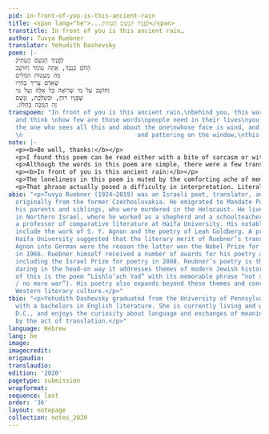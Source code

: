 ```yaml
---
pid: in-front-of-you-is-this-ancient-rain
title: <span lang="he">...לְפָנֶיךָ הַגֶּשֶׁם הָעַתִּיק</span>
transtitle: In front of you is this ancient rain…
author: Tuvya Ruebner
translator: Yehudith Dashevsky
poem: |-
  לְפָנֶיךָ הַגֶּשֶׁם הָעַתִּיק
  הַחֹם בְּגַבְּךָ, אַתָּה עוֹמֵד וְחוֹשֵׁב
  מַה מְעַטוֹת הַמִּלִּים
  שֶׁאָדָם צָרִיךְ בְּחַיָּיו
  וְחוֹשֵׁב עַל מִי שֶׁרוֹאֶה כָּל אֵלֶּה וְעַל מִי
  שֶׁפָּנָיו רוּחַ, וּבַשַּׁלֶּכֶת, וְגֶשֶׁם
  .זֶה הַמַּכֶּה בַּחַלּוֹן
transpoem: "In front of you is this ancient rain,\nbehind you, this warmth; you stand
  and think \nhow few are those words\npeople need in their lives\nyou think about
  the one who sees all this and about the one\nwhose face is wind, and falling leaves,
  \n                                and pattering on the window,\nthis rain. "
note: |-
  <p><b>Be well, thanks:</b></p>
  <p>I found this poem can be read either with a bite of sarcasm or with sincerity. If we take the latter approach, this poem is about genuinely putting in effort to “exchange a few words” even if it’s a little forced at first and follows a script, “like in a story.” It is about valuing those exchanges, even if they’re mundane, like “hey, the water’s growing things in it” or “look, we have enough bread.” There is an acceptance of loneliness too. “We all were” here, in this lonely place, where we craved a few words from another human being. If instead, we read the poem with the former, there is a hint of bitterness, which can be felt in the staccato of the periods in “Yes. I was. Here. We all were.” The narrator is stuck in this ridiculous situation of small-talk, in which roles have to be assumed and conversations playacted, “like in a story.” The “Yes, thanks,” is not the sincere gratitude of the lonely, but the acerbic retort of someone who finds these minute exchanges unsatisfactory and not real enough.</p>
  <p>Although the words in this poem are simple, there were a few translation difficulties. One was the problem of the pronoun. The original poem is in the singular third person, reading “what is a person / with his evil heart....” I chose to use plural to avoid having to use the masculine pronoun, even though I feel something is lost when the singular is not emphasized: the feeling of loneliness is dispelled and instead there is a generalization about a “they.” The emphasis is more on a shared experience of loneliness than loneliness itself. This is a particular example of when translating with an intention (attempting to avoid a gendered pronoun), even if that intention is well-meaning, creates a new, although perhaps not quite as insidious, complication.</p>
  <p><b>In front of you is this ancient rain:</b></p>
  <p>The loneliness in this poem is muted by the comforting ache of memory: a person is standing alone by a window inside, being warmed by a source of heat inside, and his mind gives way to thoughts of others. What I found surprising about this poem is the adjective it uses for rain. It describes the way water recycles itself as “ancient,” a term that is also colloquially used for human things: physical structures built by people that fell to ruin, challenges that humans have been dealing with for eons. This adjective, “ancient,” might be the piece that ties the poem together. The cyclical, long-lasting nature of the environmental process leads the muser to think about a longtime human issue in the second part of the poem: how people need just a few words in their lives.</p>
  <p>That phrase actually posed a difficulty in interpretation. Literally it reads “how few are the words / a person needs in his life.” The question is: what is emphasized, “few” or “need”? Is the speaker surprised at how few words are needed, or is the speaker emphasizing that while the words are few, they are much needed? This led to a translation question. Is it “the” words or “those” words? “The” words would be more straightforwardly faithful to the grammar of the poem. But “those” words emphasized the second interpretation — that despite being small in number, those words exist, and they are specific ones, and they are needed. Although I have the sense that the author meant the former, I chose to play with the latter interpretation to see if the poem could contain it while retaining its original meaning and beauty. In addition, I chose to change “the” rain to “this” rain to convey the focus on the rain and highlight its presence in the poem.</p>
abio: "<p>Tuvya Ruebner (1924–2019) was an Israeli poet, translator, and photographer,
  originally from the former Czechoslovakia. He emigrated to Mandate Palestine without
  his parents and siblings, who were murdered in the Holocaust. He lived on a kibbutz
  in Northern Israel, where he worked as a shepherd and a schoolteacher before becoming
  a professor of comparative literature at Haifa University. His notable translations
  include the work of S. Y. Agnon and the poetry of Leah Goldberg. A professor at
  Haifa University suggested that the literary merit of Ruebner’s translations of
  Agnon into German were the reason the latter won the Nobel Prize for literature
  in 1966. Ruebner himself received a number of awards for his poetry and translations,
  including the Israel Prize for poetry in 2008. Reubner’s poetry is thought to be
  daring in the head-on way it addresses themes of modern Jewish history (an example
  of this is the poem “Lishlo’ach Yad” with its memorable phrase “not so, yes, no
  / no more war”). His poetry also expands beyond these themes and converses with
  Western literary culture.</p>"
tbio: "<p>Yehudith Dashevsky graduated from the University of Pennsylvania in 2019
  with a bachelors in English literature. She is currently living and working in Washington,
  D.C., and enjoys the curiosity about language and exchanges of meaning occasioned
  by the act of translation.</p>"
language: Hebrew
lang: he
image:
imagecredit:
origaudio:
translaudio:
edition: '2020'
pagetype: submission
wrapformat:
sequence: last
order: '36'
layout: notepage
collection: notes_2020
---
```

